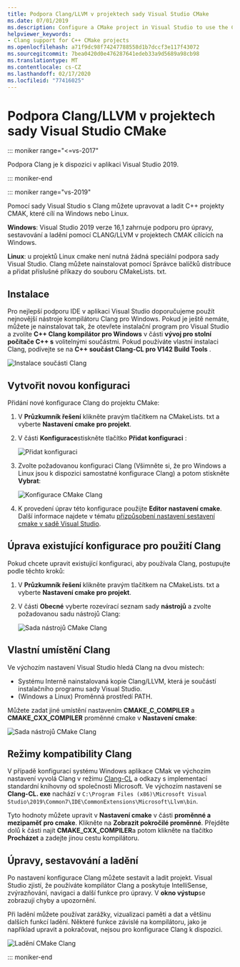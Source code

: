 ```yaml
---
title: Podpora Clang/LLVM v projektech sady Visual Studio CMake
ms.date: 07/01/2019
ms.description: Configure a CMake project in Visual Studio to use the Clang/LLVM toolchain.
helpviewer_keywords:
- Clang support for C++ CMake projects
ms.openlocfilehash: a71f9dc98f74247788558d1b7dccf3e117f43072
ms.sourcegitcommit: 7bea0420d0e476287641edeb33a9d5689a98cb98
ms.translationtype: MT
ms.contentlocale: cs-CZ
ms.lasthandoff: 02/17/2020
ms.locfileid: "77416025"
---
```

# <a name="clangllvm-support-in-visual-studio-cmake-projects"></a>Podpora Clang/LLVM v projektech sady Visual Studio CMake

::: moniker range="<=vs-2017"

Podpora Clang je k dispozici v aplikaci Visual Studio 2019.

::: moniker-end

::: moniker range="vs-2019"

Pomocí sady Visual Studio s Clang můžete upravovat a ladit C++ projekty CMAK, které cílí na Windows nebo Linux.

**Windows**: Visual Studio 2019 verze 16,1 zahrnuje podporu pro úpravy, sestavování a ladění pomocí CLANG/LLVM v projektech CMAK cílících na Windows.

**Linux**: u projektů Linux cmake není nutná žádná speciální podpora sady Visual Studio. Clang můžete nainstalovat pomocí Správce balíčků distribuce a přidat příslušné příkazy do souboru CMakeLists. txt.

## <a name="install"></a>Instalace

Pro nejlepší podporu IDE v aplikaci Visual Studio doporučujeme použít nejnovější nástroje kompilátoru Clang pro Windows. Pokud je ještě nemáte, můžete je nainstalovat tak, že otevřete instalační program pro Visual Studio a zvolíte  **C++ Clang kompilátor pro Windows** v části **vývoj pro stolní počítače C++ s** volitelnými součástmi. Pokud používáte vlastní instalaci Clang, podívejte se na  **C++ součást Clang-CL pro V142 Build Tools** .

![Instalace součásti Clang](media/clang-install-vs2019.png)

## <a name="create-a-new-configuration"></a>Vytvořit novou konfiguraci

Přidání nové konfigurace Clang do projektu CMake:

1. V **Průzkumník řešení** klikněte pravým tlačítkem na CMakeLists. txt a vyberte **Nastavení cmake pro projekt**.

1. V části **Konfigurace**stiskněte tlačítko **Přidat konfiguraci** :

   ![Přidat konfiguraci](media/cmake-add-config-icon.png)

1. Zvolte požadovanou konfiguraci Clang (Všimněte si, že pro Windows a Linux jsou k dispozici samostatné konfigurace Clang) a potom stiskněte **Vybrat**:

   ![Konfigurace CMake Clang](media/cmake-clang-configuration.png)

1. K provedení úprav této konfigurace použijte **Editor nastavení cmake**. Další informace najdete v tématu [přizpůsobení nastavení sestavení cmake v sadě Visual Studio](customize-cmake-settings.md).

## <a name="modify-an-existing-configuration-to-use-clang"></a>Úprava existující konfigurace pro použití Clang

Pokud chcete upravit existující konfiguraci, aby používala Clang, postupujte podle těchto kroků:

1. V **Průzkumník řešení** klikněte pravým tlačítkem na CMakeLists. txt a vyberte **Nastavení cmake pro projekt**.

1. V části **Obecné** vyberte rozevírací seznam sady **nástrojů** a zvolte požadovanou sadu nástrojů Clang:

   ![Sada nástrojů CMake Clang](media/cmake-clang-toolset.png)

## <a name="custom-clang-locations"></a>Vlastní umístění Clang

Ve výchozím nastavení Visual Studio hledá Clang na dvou místech:

- Systému Interně nainstalovaná kopie Clang/LLVM, která je součástí instalačního programu sady Visual Studio.
- (Windows a Linux) Proměnná prostředí PATH.

Můžete zadat jiné umístění nastavením **CMAKE_C_COMPILER** a **CMAKE_CXX_COMPILER** proměnné cmake v **Nastavení cmake**:

![Sada nástrojů CMake Clang](media/clang-location-cmake.png)

## <a name="clang-compatibility-modes"></a>Režimy kompatibility Clang

V případě konfigurací systému Windows aplikace CMak ve výchozím nastavení vyvolá Clang v režimu [Clang-CL](https://llvm.org/devmtg/2014-04/PDFs/Talks/clang-cl.pdf) a odkazy s implementací standardní knihovny od společnosti Microsoft. Ve výchozím nastavení se **Clang-CL. exe** nachází v `C:\Program Files (x86)\Microsoft Visual Studio\2019\Common7\IDE\CommonExtensions\Microsoft\Llvm\bin`.

Tyto hodnoty můžete upravit v **Nastavení cmake** v části **proměnné a mezipaměť pro cmake**. Klikněte na **Zobrazit pokročilé proměnné**. Přejděte dolů k části najít **CMAKE_CXX_COMPILER**a potom klikněte na tlačítko **Procházet** a zadejte jinou cestu kompilátoru.

## <a name="edit-build-and-debug"></a>Úpravy, sestavování a ladění

Po nastavení konfigurace Clang můžete sestavit a ladit projekt. Visual Studio zjistí, že používáte kompilátor Clang a poskytuje IntelliSense, zvýrazňování, navigaci a další funkce pro úpravy. V **okno výstup**se zobrazují chyby a upozornění.

Při ladění můžete používat zarážky, vizualizaci paměti a dat a většinu dalších funkcí ladění. Některé funkce závislé na kompilátoru, jako je například upravit a pokračovat, nejsou pro konfigurace Clang k dispozici.

![Ladění CMake Clang](media/clang-debug-visualize.png)

::: moniker-end
